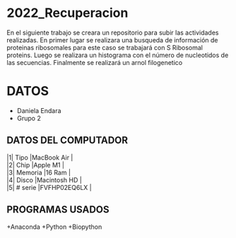# 2022_Recuperacion
En el siguiente trabajo se creara un repositorio para subir las actividades realizadas. En primer lugar se realizara una busqueda de información de proteinas ribosomales para este caso se trabajará con S Ribosomal proteins. Luego se realizara un histograma con el número de nucleotidos de las secuencias. Finalmente se realizará un arnol filogenetico 

# DATOS  
+ Daniela Endara
+ Grupo 2

## DATOS DEL COMPUTADOR 
|1| Tipo       |MacBook Air   |  
|2| Chip       |Apple M1      |      
|3| Memoria    |16 Ram        |     
|4| Disco      |Macintosh HD  |    
|5| # serie    |FVFHP02EQ6LX  |

## PROGRAMAS USADOS
+Anaconda
+Python
+Biopython 
